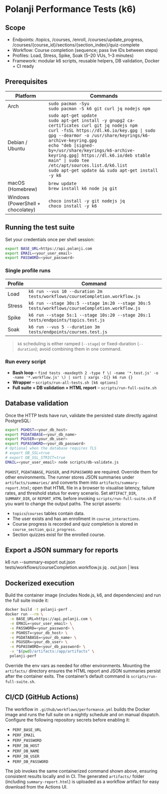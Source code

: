 # Polanji Performance Tests (k6)

## Scope
- Endpoints: /topics, /courses, /enroll, /courses/update_progress, /courses/{course_id}/sections/{section_index}/quiz-complete
- Workflow: Course completion (sequence; pass live IDs between steps)
- Profiles: Load, Stress, Spike, Soak (5–20 VUs, 1–3 minutes)
- Framework: modular k6 scripts, reusable helpers, DB validation, Docker + CI ready

## Prerequisites

| Platform | Commands |
| --- | --- |
| Arch  | `sudo pacman -Syu`<br>`sudo pacman -S k6 git curl jq nodejs npm` |
| Debian / Ubuntu | `sudo apt-get update`<br>`sudo apt-get install -y gnupg2 ca-certificates curl git jq nodejs npm`<br>`curl -fsSL https://dl.k6.io/key.gpg \| sudo gpg --dearmor -o /usr/share/keyrings/k6-archive-keyring.gpg`<br>`echo "deb [signed-by=/usr/share/keyrings/k6-archive-keyring.gpg] https://dl.k6.io/deb stable main" \| sudo tee /etc/apt/sources.list.d/k6.list`<br>`sudo apt-get update && sudo apt-get install -y k6` |
| macOS (Homebrew) | `brew update`<br>`brew install k6 node jq git` |
| Windows (PowerShell + chocolatey) | `choco install -y git nodejs jq`<br>`choco install -y k6` |

## Running the test suite

Set your credentials once per shell session:

```bash
export BASE_URL=https://api.polanji.com
export EMAIL=<your_user_email>
export PASSWORD=<your_password>
```

### Single profile runs

| Profile | Command |
| --- | --- |
| Load  | `k6 run --vus 10 --duration 2m tests/workflows/courseCompletion.workflow.js` |
| Stress | `k6 run --stage 30s:5 --stage 1m:20 --stage 30s:5 tests/workflows/courseCompletion.workflow.js` |
| Spike | `k6 run --stage 5s:1 --stage 10s:20 --stage 20s:1 tests/endpoints/topics.test.js` |
| Soak  | `k6 run --vus 5 --duration 3m tests/endpoints/courses.test.js` |

> `k6` scheduling is either ramped (`--stage`) or fixed-duration (`--duration`); avoid combining them in one command.

### Run every script

- **Bash loop** – `find tests -maxdepth 2 -type f \( -name '*.test.js' -o -name '*.workflow.js' \) | sort | xargs -I{} k6 run {}`
- **Wrapper** – `scripts/run-all-tests.sh [k6 options]`
- **Full suite + DB validation + HTML report** – `scripts/run-full-suite.sh`

## Database validation

Once the HTTP tests have run, validate the persisted state directly against PostgreSQL:

```bash
export PGHOST=<your_db_host>
export PGDATABASE=<your_db_name>
export PGUSER=<your_db_user>
export PGPASSWORD=<your_db_password>
# Optional when the database requires TLS
# export DB_SSL=true
# export DB_SSL_STRICT=true
EMAIL=<your_user_email> node scripts/db-validate.js
```

`PGHOST`, `PGDATABASE`, `PGUSER`, and `PGPASSWORD` are required. Override them for other environments. The runner stores JSON summaries under `artifacts/summaries/` and converts them into `artifacts/summary-report.html`; open that HTML file in a browser to visualise latency, failure rates, and threshold status for every scenario. Set `ARTIFACT_DIR`, `SUMMARY_DIR`, or `REPORT_HTML` before invoking `scripts/run-full-suite.sh` if you want to change the output paths. The script asserts:
- `topics`/`courses` tables contain data.
- The user exists and has an enrollment in `course_interactions`.
- Course progress is recorded and quiz completion is stored in `course_section_quiz_progress`.
- Section quizzes exist for the enrolled course.

## Export a JSON summary for reports
k6 run --summary-export out.json tests/workflows/courseCompletion.workflow.js
jq . out.json | less

## Dockerized execution

Build the container image (includes Node.js, k6, and dependencies) and run the full suite inside it:

```bash
docker build -t polanji-perf .
docker run --rm \
  -e BASE_URL=https://api.polanji.com \
  -e EMAIL=<your_user_email> \
  -e PASSWORD=<your_password> \
  -e PGHOST=<your_db_host> \
  -e PGDATABASE=<your_db_name> \
  -e PGUSER=<your_db_user> \
  -e PGPASSWORD=<your_db_password> \
  -v "$(pwd)/artifacts:/app/artifacts" \
  polanji-perf
```

Override the env vars as needed for other environments. Mounting the `artifacts/` directory ensures the HTML report and JSON summaries persist after the container exits. The container’s default command is `scripts/run-full-suite.sh`.

## CI/CD (GitHub Actions)

The workflow in `.github/workflows/performance.yml` builds the Docker image and runs the full suite on a nightly schedule and on manual dispatch. Configure the following repository secrets before enabling it:

- `PERF_BASE_URL`
- `PERF_EMAIL`
- `PERF_PASSWORD`
- `PERF_DB_HOST`
- `PERF_DB_NAME`
- `PERF_DB_USER`
- `PERF_DB_PASSWORD`

The job invokes the same containerized command shown above, ensuring consistent results locally and in CI. The generated `artifacts/` folder (including `summary-report.html`) is uploaded as a workflow artifact for easy download from the Actions UI.
